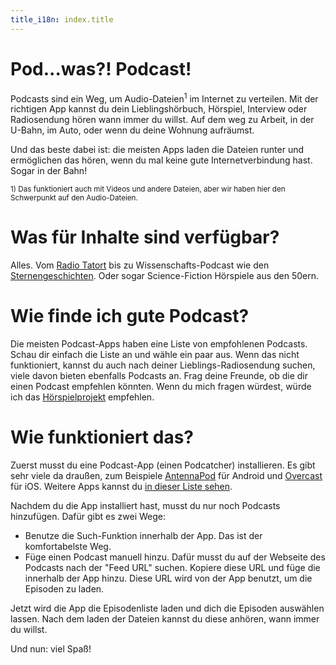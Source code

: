 ```yaml
---
title_i18n: index.title
---
```

# Pod...was?! Podcast!

Podcasts sind ein Weg, um Audio-Dateien<sup>1</sup> im Internet zu verteilen. Mit der
richtigen App kannst du dein Lieblingshörbuch, Hörspiel, Interview oder Radiosendung hören
wann immer du willst. Auf dem weg zu Arbeit, in der U-Bahn, im Auto, oder wenn du deine
Wohnung aufräumst.

Und das beste dabei ist: die meisten Apps laden die Dateien runter und ermöglichen
das hören, wenn du mal keine gute Internetverbindung hast. Sogar in der Bahn!

<small>1) Das funktioniert auch mit Videos und andere Dateien, aber wir haben
hier den Schwerpunkt auf den Audio-Dateien.</small>

# Was für Inhalte sind verfügbar?

Alles. Vom [Radio Tatort](http://www.ard.de/home/radio/ARD_Radio_Tatort/94130/index.html) bis zu
Wissenschafts-Podcast wie den [Sternengeschichten](http://scienceblogs.de/astrodicticum-simplex/sternengeschichten/).
Oder sogar Science-Fiction Hörspiele aus den 50ern.

# Wie finde ich gute Podcast?

Die meisten Podcast-Apps haben eine Liste von empfohlenen Podcasts. Schau dir einfach die Liste
an und wähle ein paar aus. Wenn das nicht funktioniert, kannst du auch nach deiner Lieblings-Radiosendung
suchen, viele davon bieten ebenfalls Podcasts an. Frag deine Freunde, ob die dir einen Podcast
empfehlen könnten. Wenn du mich fragen würdest, würde ich das [Hörspielprojekt](http://www.hoerspielprojekt.de/)
empfehlen.

# Wie funktioniert das?

Zuerst musst du eine Podcast-App (einen Podcatcher) installieren. Es gibt sehr viele da draußen,
zum Beispiele [AntennaPod](https://play.google.com/store/apps/details?id=de.danoeh.antennapod) für Android und
[Overcast](https://itunes.apple.com/app/overcast-podcast-player/id888422857) für iOS. Weitere Apps
kannst du [in dieser Liste sehen](clients).

Nachdem du die App installiert hast, musst du nur noch Podcasts hinzufügen. Dafür
gibt es zwei Wege:

* Benutze die Such-Funktion innerhalb der App. Das ist der komfortabelste Weg.
* Füge einen Podcast manuell hinzu. Dafür musst du auf der Webseite des Podcasts nach der
  "Feed URL" suchen. Kopiere diese URL und füge die innerhalb der App hinzu. Diese URL
  wird von der App benutzt, um die Episoden zu laden.

Jetzt wird die App die Episodenliste laden und dich die Episoden auswählen lassen.
Nach dem laden der Dateien kannst du diese anhören, wann immer du willst.

Und nun: viel Spaß!
